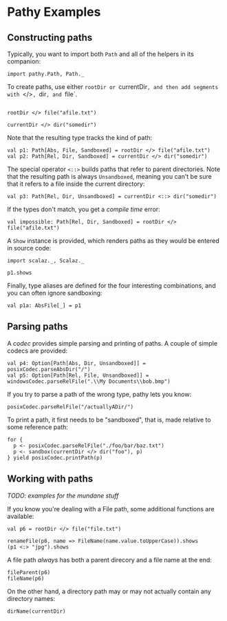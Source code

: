 # Pathy Examples

## Constructing paths

Typically, you want to import both `Path` and all of the helpers in its companion:
```tut:silent
import pathy.Path, Path._
```

To create paths, use either `rootDir or `currentDir`, and then add segments with `</>`, `dir`, and `file`.
```tut:silent

rootDir </> file("afile.txt")

currentDir </> dir("somedir")
```

Note that the resulting type tracks the kind of path:
```tut:silent
val p1: Path[Abs, File, Sandboxed] = rootDir </> file("afile.txt")
val p2: Path[Rel, Dir, Sandboxed] = currentDir </> dir("somedir")
```

The special operator `<::>` builds paths that refer to parent directories. Note that the resulting path is always `Unsandboxed`, meaning you can't be sure that it refers to a file inside the current directory:
```tut:silent
val p3: Path[Rel, Dir, Unsandboxed] = currentDir <::> dir("somedir")
```

If the types don't match, you get a _compile time_ error:
```tut:fail
val impossible: Path[Rel, Dir, Sandboxed] = rootDir </> file("afile.txt")
```

A `Show` instance is provided, which renders paths as they would be entered in source code:
```tut:silent
import scalaz._, Scalaz._
```
```tut
p1.shows
```

Finally, type aliases are defined for the four interesting combinations, and you can often ignore sandboxing:
```tut:
val p1a: AbsFile[_] = p1
```

## Parsing paths

A _codec_ provides simple parsing and printing of paths. A couple of simple codecs are provided:

```tut:silent
val p4: Option[Path[Abs, Dir, Unsandboxed]] = posixCodec.parseAbsDir("/")
val p5: Option[Path[Rel, File, Unsandboxed]] = windowsCodec.parseRelFile(".\\My Documents\\bob.bmp")
```

If you try to parse a path of the wrong type, pathy lets you know:
```tut
posixCodec.parseRelFile("/actuallyADir/")
```

To print a path, it first needs to be "sandboxed", that is, made relative to some reference path:
```tut
for {
  p <- posixCodec.parseRelFile("./foo/bar/baz.txt")
  p <- sandbox(currentDir </> dir("foo"), p)
} yield posixCodec.printPath(p)
```


## Working with paths

_TODO: examples for the mundane stuff_

If you know you're dealing with a File path, some additional functions are available:

```tut:silent
val p6 = rootDir </> file("file.txt")
```
```tut
renameFile(p6, name => FileName(name.value.toUpperCase)).shows
(p1 <:> "jpg").shows
```

A file path _always_ has both a parent direcory and a file name at the end:
```tut
fileParent(p6)
fileName(p6)
```

On the other hand, a directory path may or may not actually contain any directory names:
```tut
dirName(currentDir)
```
